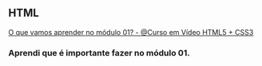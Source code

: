 ## HTML 

[O que vamos aprender no módulo 01? - @Curso em Vídeo HTML5 + CSS3](https://www.youtube.com/watch?v=jgQjeqGRdgA&list=PLHz_AreHm4dkZ9-atkcmcBaMZdmLHft8n&index=2)

### Aprendi que é importante fazer no módulo 01.